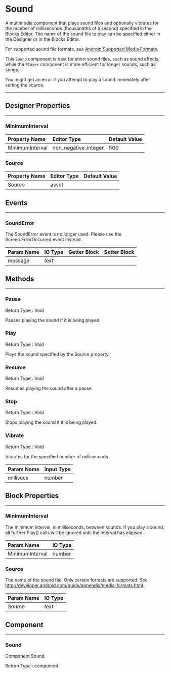 <!--
  Copyright © 2021-2021 Quantonium, All rights reserved
  Released under the GPL License, Version 3.0
-->

# Sound

A multimedia component that plays sound files and optionally vibrates for the number of milliseconds (thousandths of a second) specified in the Blocks Editor. The name of the sound file to play can be specified either in the Designer or in the Blocks Editor.

For supported sound file formats, see [Android Supported Media Formats](http://developer.android.com/guide/appendix/media-formats.html).

This `Sound` component is best for short sound files, such as sound effects, while the `Player` component is more efficient for longer sounds, such as songs.

You might get an error if you attempt to play a sound immeditely after setting the source.

---

## Designer Properties

---

### MinimumInterval

| Property Name   | Editor Type          | Default Value |
| :-------------- | :------------------- | :------------ |
| MinimumInterval | non_negative_integer | 500           |

### Source

| Property Name | Editor Type | Default Value |
| :------------ | :---------- | :------------ |
| Source        | asset       |               |

## Events

---

### SoundError

<div block-type = "component_event" component-selector = "Sound" event-selector = "SoundError" id = "sound-sounderror"></div>

The SoundError event is no longer used. Please use the Screen.ErrorOccurred event instead.

| Param Name | IO Type                        | Getter Block                                                                                        | Setter Block                                                                                        |
| :--------- | :----------------------------- | :-------------------------------------------------------------------------------------------------- | :-------------------------------------------------------------------------------------------------- |
| message    | <span class="text">text</span> | <div block-type = "getter" variable-name = message id = "param-get-sound-sounderror-message"></div> | <div block-type = "setter" variable-name = message id = "param-set-sound-sounderror-message"></div> |

## Methods

---

### Pause

<div block-type = "component_method" component-selector = "Sound" method-selector = "Pause" id = "sound-pause"></div>

Return Type : <span class="void">Void</span>

Pauses playing the sound if it is being played.

### Play

<div block-type = "component_method" component-selector = "Sound" method-selector = "Play" id = "sound-play"></div>

Return Type : <span class="void">Void</span>

Plays the sound specified by the Source property.

### Resume

<div block-type = "component_method" component-selector = "Sound" method-selector = "Resume" id = "sound-resume"></div>

Return Type : <span class="void">Void</span>

Resumes playing the sound after a pause.

### Stop

<div block-type = "component_method" component-selector = "Sound" method-selector = "Stop" id = "sound-stop"></div>

Return Type : <span class="void">Void</span>

Stops playing the sound if it is being played.

### Vibrate

<div block-type = "component_method" component-selector = "Sound" method-selector = "Vibrate" id = "sound-vibrate"></div>

Return Type : <span class="void">Void</span>

Vibrates for the specified number of milliseconds.

| Param Name | Input Type                         |
| :--------- | :--------------------------------- |
| millisecs  | <span class="number">number</span> |

## Block Properties

---

### MinimumInterval

<div block-type = "component_set_get" component-selector = "Sound" property-selector = "MinimumInterval" property-type = "get" id = "get-sound-minimuminterval"></div>

<div block-type = "component_set_get" component-selector = "Sound" property-selector = "MinimumInterval" property-type = "set" id = "set-sound-minimuminterval"></div>

The minimum interval, in milliseconds, between sounds. If you play a sound, all further Play() calls will be ignored until the interval has elapsed.

| Param Name      | IO Type                            |
| :-------------- | :--------------------------------- |
| MinimumInterval | <span class="number">number</span> |

### Source

<div block-type = "component_set_get" component-selector = "Sound" property-selector = "Source" property-type = "get" id = "get-sound-source"></div>

<div block-type = "component_set_get" component-selector = "Sound" property-selector = "Source" property-type = "set" id = "set-sound-source"></div>

The name of the sound file. Only certain formats are supported. See http://developer.android.com/guide/appendix/media-formats.html.

| Param Name | IO Type                        |
| :--------- | :----------------------------- |
| Source     | <span class="text">text</span> |

## Component

---

### Sound

<div block-type = "component_component_block" component-selector = "Sound" id = "component-sound"></div>

Component Sound.

Return Type : <span class="component">component</span>

